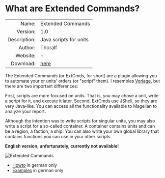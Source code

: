# What are Extended Commands?

| | |
| ---: | --- |
| Name: | Extended Commands |
| Version: | 1.0 |
| Description: | Java scripts for units |
| Author: | Thoralf |
| Website: | - |
| Download: | [here](/en/download/#plugins) |

The Extended Commands (or ExtCmds, for short) are a plugin allowing you to automate your or units' orders (or "script" them). I resembles [Vorlage](http://www.gulrak.net/wiki/view/Gulrak/EresseaTools#vorlage), but there are two important differences:

First, scripts are more focused on units. That is, you may chose a unit, write a script for it, and execute it later. Second, ExtCmds use JShell, so they are very Java-like. You can access all the functionality available to Magellan to analyze your report.

Although the intention was to write scripts for singular units, you may also write a script for a so-called container. A container contains units and can be a region, a faction, a ship. You can also write your own global library that contains functions you can use in your other scripts.

**English version, unfortunately, currently not available!**

![Extended Commands](/images/plugin_extcmds.png)

* [Howto](/en/plugins/extcmds/howto) in german only
* [Examples](/en/plugins/extcmds/examples) in german only
